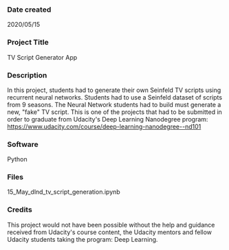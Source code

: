 ### Date created
2020/05/15

### Project Title
TV Script Generator App

### Description
In this project, students had to generate their own Seinfeld TV scripts using recurrent neural networks. Students had to use a Seinfeld dataset of scripts from 9 seasons. The Neural Network students had to build must generate a new, "fake" TV script. This is one of the projects that had to be submitted in order to graduate from Udacity's Deep Learning Nanodegree program: https://www.udacity.com/course/deep-learning-nanodegree--nd101

### Software
Python

### Files
15_May_dlnd_tv_script_generation.ipynb

### Credits
This project would not have been possible without the help and guidance received from Udacity's course content, the Udacity mentors and fellow Udacity students taking the program: Deep Learning.
